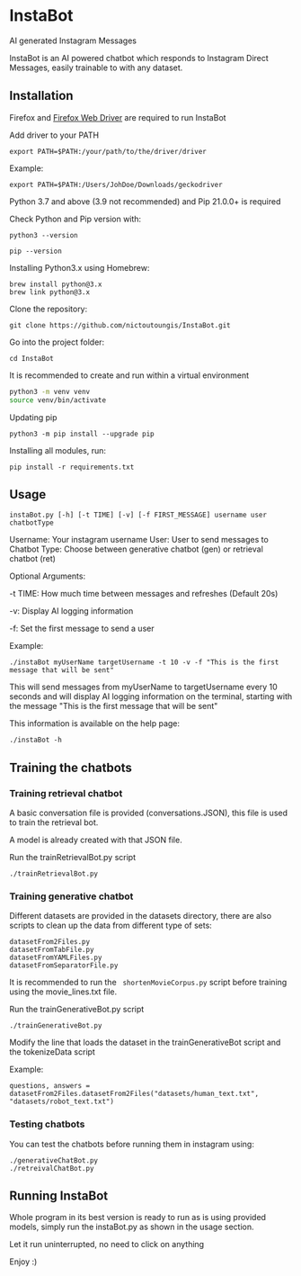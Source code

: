 

# InstaBot

AI generated Instagram Messages

InstaBot is an AI powered chatbot which responds to Instagram Direct Messages, easily trainable to with any dataset.

## Installation

Firefox and [Firefox Web Driver](https://github.com/mozilla/geckodriver/releases) are required to run InstaBot

Add driver to your PATH

`export PATH=$PATH:/your/path/to/the/driver/driver`

Example:

`export PATH=$PATH:/Users/JohDoe/Downloads/geckodriver`

Python 3.7 and above (3.9 not recommended) and Pip 21.0.0+ is required

Check Python and Pip version with:

```python3 --version```

```pip --version```

Installing Python3.x using Homebrew:

```
brew install python@3.x
brew link python@3.x
```

Clone the repository:

```git clone https://github.com/nictoutoungis/InstaBot.git```

Go into the project folder:

```cd InstaBot```

It is recommended to create and run within a virtual environment

```sh
python3 -m venv venv
source venv/bin/activate
````

Updating pip

```python3 -m pip install --upgrade pip ```


Installing all modules, run:

```pip install -r requirements.txt```


## Usage

```instaBot.py [-h] [-t TIME] [-v] [-f FIRST_MESSAGE] username user chatbotType```

Username: Your instagram username
User: User to send messages to
Chatbot Type: Choose between generative chatbot (gen) or retrieval chatbot (ret)

Optional Arguments:

-t TIME: How much time between messages and refreshes (Default 20s)

-v: Display AI logging information

-f: Set the first message to send a user

Example:

```./instaBot myUserName targetUsername -t 10 -v -f "This is the first message that will be sent"```

This will send messages from myUserName to targetUsername every 10 seconds and will display AI logging information on the terminal, starting with the message "This is the first message that will be sent"

This information is available on the help page:

```./instaBot -h```

## Training the chatbots

### Training retrieval chatbot

A basic conversation file is provided (conversations.JSON), this file is used to train the retrieval bot. 

A model is already created with that JSON file.

Run the trainRetrievalBot.py script

`./trainRetrievalBot.py`

### Training generative chatbot

Different datasets are provided in the datasets directory, there are also scripts to clean up the data from different type of sets:

``` 
datasetFrom2Files.py
datasetFromTabFile.py
datasetFromYAMLFiles.py
datasetFromSeparatorFile.py
``` 

It is recommended to run the ``` shortenMovieCorpus.py``` script before training using the movie_lines.txt file.

Run the trainGenerativeBot.py script

`./trainGenerativeBot.py`

Modify the line that loads the dataset in the trainGenerativeBot script and the tokenizeData script

Example:

```
questions, answers = datasetFrom2Files.datasetFrom2Files("datasets/human_text.txt", "datasets/robot_text.txt")
``` 

### Testing chatbots

You can test the chatbots before running them in instagram using:
```
./generativeChatBot.py
./retreivalChatBot.py
```

## Running InstaBot

Whole program in its best version is ready to run as is using provided models, simply run the instaBot.py as shown in the usage section.

Let it run uninterrupted, no need to click on anything

Enjoy :)
